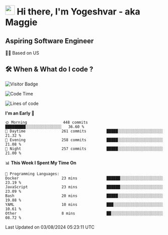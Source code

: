 <h1><img src="https://emojis.slackmojis.com/emojis/images/1531849430/4246/blob-sunglasses.gif?1531849430" width="30"/> Hi there, I'm Yogeshvar - aka Maggie</h1>

## Aspiring Software Engineer
🏂🏻  Based on US 

## 🛠 When & What do I code ?  

![Visitor Badge](https://visitor-badge.feriirawann.repl.co?username=yogeshvar&repo=yogeshvar&label=Visitors&style=plastic&color=%23457BFF&contentType=svg)

<!--START_SECTION:waka-->
![Code Time](http://img.shields.io/badge/Code%20Time-2%2C918%20hrs%2010%20mins-blue)

![Lines of code](https://img.shields.io/badge/From%20Hello%20World%20I%27ve%20Written-4.1%20million%20lines%20of%20code-blue)

**I'm an Early 🐤** 

```text
🌞 Morning                448 commits         █████████░░░░░░░░░░░░░░░░   36.60 % 
🌆 Daytime                261 commits         █████░░░░░░░░░░░░░░░░░░░░   21.32 % 
🌃 Evening                258 commits         █████░░░░░░░░░░░░░░░░░░░░   21.08 % 
🌙 Night                  257 commits         █████░░░░░░░░░░░░░░░░░░░░   21.00 % 
```


📊 **This Week I Spent My Time On** 

```text
💬 Programming Languages: 
Docker                   23 mins             ██████░░░░░░░░░░░░░░░░░░░   23.19 % 
JavaScript               23 mins             ██████░░░░░░░░░░░░░░░░░░░   23.09 % 
Bash                     20 mins             █████░░░░░░░░░░░░░░░░░░░░   19.88 % 
YAML                     10 mins             ███░░░░░░░░░░░░░░░░░░░░░░   10.61 % 
Other                    8 mins              ██░░░░░░░░░░░░░░░░░░░░░░░   08.72 % 
```


 Last Updated on 03/08/2024 05:23:11 UTC
<!--END_SECTION:waka-->
